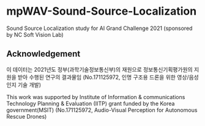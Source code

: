 # mpWAV-Sound-Source-Localization
Sound Source Localization study for AI Grand Challenge 2021 (sponsored by NC Soft Vision Lab)



## Acknowledgement 
이 데이터는 2021년도 정부(과학기술정보통신부)의 재원으로 정보통신기획평가원의 지원을 받아 수행된 연구의 결과물임 (No.171125972, 인명 구조용 드론을 위한 영상/음성 인지 기술 개발)

This work was supported by Institute of Information & communications Technology Planning & Evaluation (IITP) grant funded by the Korea government(MSIT) (No.171125972, Audio-Visual Perception for Autonomous Rescue Drones)
